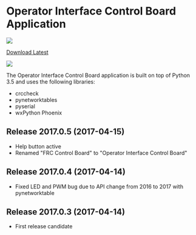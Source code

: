 # Operator Interface Control Board Application #

![](https://raw.githubusercontent.com/GarnetSquardon4901/Operator-Interface-Control-Board/master/Documentation/images/Logo.png)

[Download Latest](https://github.com/GarnetSquadron4901/Operator-Interface-Control-Board/blob/master/Python/dist/Operator%20Interface%20Control%20Board-2017.1.0-amd64.msi?raw=true)

![](https://raw.githubusercontent.com/GarnetSquardon4901/Operator-Interface-Control-Board/master/Documentation/images/MainApp.png)

The Operator Interface Control Board application is built on top of Python 3.5 and uses the following libraries:

- crccheck
- pynetworktables
- pyserial
- wxPython Phoenix

Release 2017.0.5 (2017-04-15)
------------------
* Help button active
* Renamed "FRC Control Board" to "Operator Interface Control Board"

Release 2017.0.4 (2017-04-14)
------------------
* Fixed LED and PWM bug due to API change from 2016 to 2017 with pynetworktable

Release 2017.0.3 (2017-04-14)
------------------
* First release candidate

